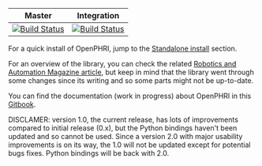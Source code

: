 | Master  | Integration  |
|:---:|:---:|
| [![Build Status](https://travis-ci.org/BenjaminNavarro/open-phri.svg?branch=master)](https://travis-ci.org/BenjaminNavarro/open-phri) |  [![Build Status](https://travis-ci.org/BenjaminNavarro/open-phri.svg?branch=integration)](https://travis-ci.org/BenjaminNavarro/open-phri)  |

For a quick install of OpenPHRI, jump to the [Standalone install](#standalone-install) section.

For an overview of the library, you can check the related [Robotics and Automation Magazine article](https://ieeexplore.ieee.org/ielx7/100/4600619/08360398.pdf), but keep in mind that the library went through some changes since its writing and so some parts might not be up-to-date.

You can find the documentation (work in progress) about OpenPHRI in this [Gitbook](https://openphri.gitbook.io/core).

DISCLAMER: version 1.0, the current release, has lots of improvements compared to initial release (0.x), but the Python bindings haven't been updated and so cannot be used. Since a version 2.0 with major usability improvements is on its way, the 1.0 will not be updated except for potential bugs fixes. Python bindings will be back with 2.0.
